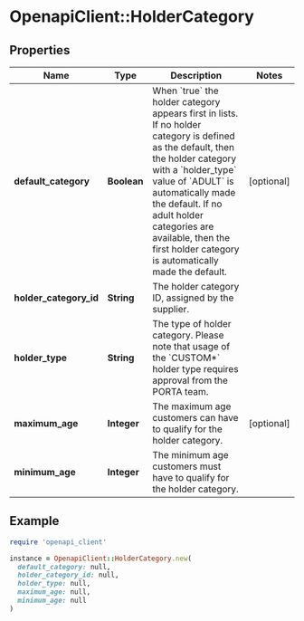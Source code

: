 # OpenapiClient::HolderCategory

## Properties

| Name | Type | Description | Notes |
| ---- | ---- | ----------- | ----- |
| **default_category** | **Boolean** | When &#x60;true&#x60; the holder category appears first in lists.  If no holder category is defined as the default, then the holder category with a &#x60;holder_type&#x60; value of &#x60;ADULT&#x60; is automatically made the default. If no adult holder categories are available, then the first holder category is automatically made the default.  | [optional] |
| **holder_category_id** | **String** | The holder category ID, assigned by the supplier. |  |
| **holder_type** | **String** | The type of holder category.  Please note that usage of the &#x60;CUSTOM*&#x60; holder type requires approval from the PORTA team.  |  |
| **maximum_age** | **Integer** | The maximum age customers can have to qualify for the holder category. | [optional] |
| **minimum_age** | **Integer** | The minimum age customers must have to qualify for the holder category. |  |

## Example

```ruby
require 'openapi_client'

instance = OpenapiClient::HolderCategory.new(
  default_category: null,
  holder_category_id: null,
  holder_type: null,
  maximum_age: null,
  minimum_age: null
)
```

